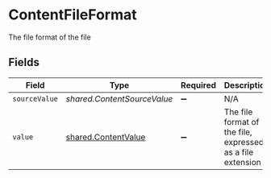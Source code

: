 # ContentFileFormat

The file format of the file


## Fields

| Field                                                             | Type                                                              | Required                                                          | Description                                                       | Example                                                           |
| ----------------------------------------------------------------- | ----------------------------------------------------------------- | ----------------------------------------------------------------- | ----------------------------------------------------------------- | ----------------------------------------------------------------- |
| `sourceValue`                                                     | *shared.ContentSourceValue*                                       | :heavy_minus_sign:                                                | N/A                                                               | abc                                                               |
| `value`                                                           | [shared.ContentValue](../../../sdk/models/shared/contentvalue.md) | :heavy_minus_sign:                                                | The file format of the file, expressed as a file extension        | pdf                                                               |
